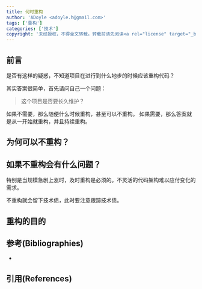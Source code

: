 ```yaml
---
title: 何时重构
author: 'ADoyle <adoyle.h@gmail.com>'
tags: ['重构']
categories: ['技术']
copyright: '未经授权，不得全文转载。转载前请先阅读<a rel="license" target="_blank" href="//adoyle.me/blog/copyright.html">本站版权声明</a>'
---
```


## 前言

是否有这样的疑惑，不知道项目在进行到什么地步的时候应该重构代码？

其实答案很简单，首先请问自己一个问题：

> 这个项目是否要长久维护？

如果不需要，那么随便什么时候重构，甚至可以不重构。
如果需要，那么答案就是从一开始就重构，并且持续重构。

<!-- more -->


## 为何可以不重构？


## 如果不重构会有什么问题？

特别是当规模急剧上涨时，及时重构是必须的。不灵活的代码架构难以应付变化的需求。


不重构就会留下技术债，此时要注意跟踪技术债。

## 重构的目的


## 参考(Bibliographies)
- [][B1]

## 引用(References)
[^1]: [][R1]


<!-- 以下是相关链接 -->

[R1]: <url> "备注"

[B1]: <url> "备注"
